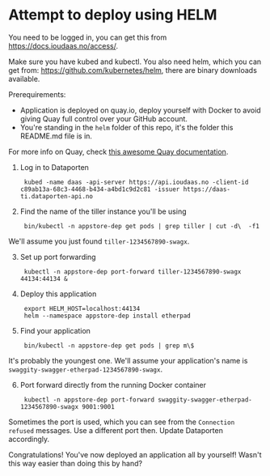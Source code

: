 # Attempt to deploy using HELM

You need to be logged in, you can get this from https://docs.ioudaas.no/access/.

Make sure you have kubed and kubectl.  You also need helm, which you can get from:
https://github.com/kubernetes/helm, there are binary downloads available.

Prerequirements:
- Application is deployed on quay.io, deploy yourself with Docker to avoid giving Quay full control over your GitHub account.
- You're standing in the `helm` folder of this repo, it's the folder this README.md file is in.

For more info on Quay, check [this awesome Quay documentation](../QUAY.md).

1. Log in to Dataporten

		kubed -name daas -api-server https://api.ioudaas.no -client-id c89ab13a-68c3-4468-b434-a4bd1c9d2c81 -issuer https://daas-ti.dataporten-api.no

2. Find the name of the tiller instance you'll be using

		bin/kubectl -n appstore-dep get pods | grep tiller | cut -d\  -f1

We'll assume you just found `tiller-1234567890-swagx`.

3. Set up port forwarding

		kubectl -n appstore-dep port-forward tiller-1234567890-swagx 44134:44134 &

4. Deploy this application

		export HELM_HOST=localhost:44134
		helm --namespace appstore-dep install etherpad

5. Find your application

		bin/kubectl -n appstore-dep get pods | grep m\$

It's probably the youngest one.  We'll assume your application's name is `swaggity-swagger-etherpad-1234567890-swagx`.

6. Port forward directly from the running Docker container

		kubectl -n appstore-dep port-forward swaggity-swagger-etherpad-1234567890-swagx 9001:9001

Sometimes the port is used, which you can see from the `Connection refused` messages.
Use a different port then.  Update Dataporten accordingly.

Congratulations!  You've now deployed an application all by yourself!
Wasn't this way easier than doing this by hand?
